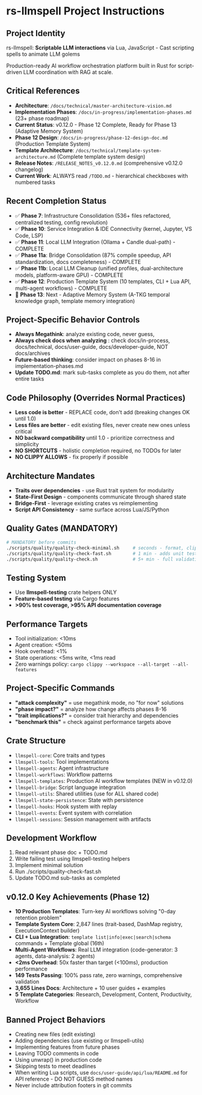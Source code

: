 # rs-llmspell Project Instructions

## Project Identity
rs-llmspell: **Scriptable LLM interactions** via Lua, JavaScript - Cast scripting spells to animate LLM golems

Production-ready AI workflow orchestration platform built in Rust for script-driven LLM coordination with RAG at scale.

## Critical References
- **Architecture**: `/docs/technical/master-architecture-vision.md`
- **Implementation Phases**: `/docs/in-progress/implementation-phases.md` (23+ phase roadmap)
- **Current Status**: v0.12.0 - Phase 12 Complete, Ready for Phase 13 (Adaptive Memory System)
- **Phase 12 Design**: `/docs/in-progress/phase-12-design-doc.md` (Production Template System)
- **Template Architecture**: `/docs/technical/template-system-architecture.md` (Complete template system design)
- **Release Notes**: `/RELEASE_NOTES_v0.12.0.md` (comprehensive v0.12.0 changelog)
- **Current Work**: ALWAYS read `/TODO.md` - hierarchical checkboxes with numbered tasks

## Recent Completion Status
- ✅ **Phase 7**: Infrastructure Consolidation (536+ files refactored, centralized testing, config revolution)
- ✅ **Phase 10**: Service Integration & IDE Connectivity (kernel, Jupyter, VS Code, LSP)
- ✅ **Phase 11**: Local LLM Integration (Ollama + Candle dual-path) - COMPLETE
- ✅ **Phase 11a**: Bridge Consolidation (87% compile speedup, API standardization, docs completeness) - COMPLETE
- ✅ **Phase 11b**: Local LLM Cleanup (unified profiles, dual-architecture models, platform-aware GPU) - COMPLETE
- ✅ **Phase 12**: Production Template System (10 templates, CLI + Lua API, multi-agent workflows) - COMPLETE
- 🚧 **Phase 13**: Next - Adaptive Memory System (A-TKG temporal knowledge graph, template memory integration)

## Project-Specific Behavior Controls
- **Always Megathink**: analyze existing code, never guess,
- **Always check docs when analyzing** : check docs/in-process, docs/technical, docs/user-guide, docs/developer-guide, NOT docs/archives
- **Future-based thinking**: consider impact on phases 8-16 in implementation-phases.md
- **Update TODO.md**: mark sub-tasks complete as you do them, not after entire tasks

## Code Philosophy (Overrides Normal Practices)
- **Less code is better** - REPLACE code, don't add (breaking changes OK until 1.0)
- **Less files are better** - edit existing files, never create new ones unless critical
- **NO backward compatibility** until 1.0 - prioritize correctness and simplicity
- **NO SHORTCUTS** - holistic completion required, no TODOs for later
- **NO CLIPPY ALLOWS** - fix properly if possible

## Architecture Mandates
- **Traits over dependencies** - use Rust trait system for modularity
- **State-First Design** - components communicate through shared state
- **Bridge-First** - leverage existing crates vs reimplementing
- **Script API Consistency** - same surface across Lua/JS/Python

## Quality Gates (MANDATORY)
```bash
# MANDATORY before commits
./scripts/quality/quality-check-minimal.sh     # seconds - format, clippy, compile
./scripts/quality/quality-check-fast.sh        # 1 min - adds unit tests & docs  
./scripts/quality/quality-check.sh             # 5+ min - full validation
```

## Testing System
- Use **llmspell-testing** crate helpers ONLY
- **Feature-based testing** via Cargo features
- **>90% test coverage, >95% API documentation coverage**

## Performance Targets
- Tool initialization: <10ms
- Agent creation: <50ms  
- Hook overhead: <1%
- State operations: <5ms write, <1ms read
- Zero warnings policy: `cargo clippy --workspace --all-target --all-features`

## Project-Specific Commands
- **"attack complexity"** = use megathink mode, no "for now" solutions
- **"phase impact?"** = analyze how change affects phases 8-16
- **"trait implications?"** = consider trait hierarchy and dependencies
- **"benchmark this"** = check against performance targets above

## Crate Structure
- `llmspell-core`: Core traits and types
- `llmspell-tools`: Tool implementations
- `llmspell-agents`: Agent infrastructure
- `llmspell-workflows`: Workflow patterns
- `llmspell-templates`: Production AI workflow templates (NEW in v0.12.0)
- `llmspell-bridge`: Script language integration
- `llmspell-utils`: Shared utilities (use for ALL shared code)
- `llmspell-state-persistence`: State with persistence
- `llmspell-hooks`: Hook system with replay
- `llmspell-events`: Event system with correlation
- `llmspell-sessions`: Session management with artifacts

## Development Workflow
1. Read relevant phase doc + TODO.md
2. Write failing test using llmspell-testing helpers
3. Implement minimal solution
4. Run ./scripts/quality-check-fast.sh
5. Update TODO.md sub-tasks as completed

## v0.12.0 Key Achievements (Phase 12)
- **10 Production Templates**: Turn-key AI workflows solving "0-day retention problem"
- **Template System Core**: 2,847 lines (trait-based, DashMap registry, ExecutionContext builder)
- **CLI + Lua Integration**: `template list|info|exec|search|schema` commands + Template global (16th)
- **Multi-Agent Workflows**: Real LLM integration (code-generator: 3 agents, data-analysis: 2 agents)
- **<2ms Overhead**: 50x faster than target (<100ms), production performance
- **149 Tests Passing**: 100% pass rate, zero warnings, comprehensive validation
- **3,655 Lines Docs**: Architecture + 10 user guides + examples
- **5 Template Categories**: Research, Development, Content, Productivity, Workflow

## Banned Project Behaviors
- Creating new files (edit existing)
- Adding dependencies (use existing or llmspell-utils)
- Implementing features from future phases
- Leaving TODO comments in code
- Using unwrap() in production code
- Skipping tests to meet deadlines
- When writing Lua scripts, use `docs/user-guide/api/lua/README.md` for API reference - DO NOT GUESS method names
- Never include attribution footers in git commits